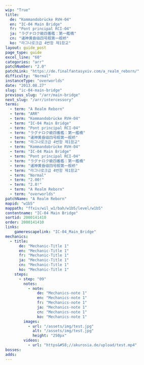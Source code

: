 ```yaml
---
wip: "True"
title:
  de: "Kommandobrücke RVH-04"
  en: "IC-04 Main Bridge"
  fr: "Pont principal RCI-04"
  ja: "ラグナロク級四番艦：第一艦橋"
  cn: "诸神黄昏级四号舰第一舰桥"
  ko: "라그나로크급 4번함 제1함교"
layout: guide_post
page_type: guide
excel_line: "60"
categories: "arr"
patchNumber: "2.0"
patchLink: "https://de.finalfantasyxiv.com/a_realm_reborn/"
difficulty: "Normal"
instanceType: "overworlds"
date: "2013.08.27"
slug: "ic-04-main-bridge"
previous_slug: "/arr/main-bridge"
next_slug: "/arr/intercessory"
terms:
  - term: "A Realm Reborn"
  - term: "ARR"
  - term: "Kommandobrücke RVH-04"
  - term: "IC-04 Main Bridge"
  - term: "Pont principal RCI-04"
  - term: "ラグナロク級四番艦：第一艦橋"
  - term: "诸神黄昏级四号舰第一舰桥"
  - term: "라그나로크급 4번함 제1함교"
  - term: "Kommandobrücke RVH-04"
  - term: "IC-04 Main Bridge"
  - term: "Pont principal RCI-04"
  - term: "ラグナロク級四番艦：第一艦橋"
  - term: "诸神黄昏级四号舰第一舰桥"
  - term: "라그나로크급 4번함 제1함교"
  - term: "Normal"
  - term: "2.00!"
  - term: "2.0!"
  - term: "A Realm Reborn"
  - term: "overworlds"
patchName: "A Realm Reborn"
mapid: "w1b5"
mappath: "ffxiv/wil_w1/bah/w1b5/level/w1b5"
contentname: "IC-04 Main Bridge"
sortid: 2000141410
order: 2000141410
links:
    gamerescapelink: "IC-04_Main_Bridge"
mechanics:
  - title:
      de: "Mechanic-Title 1"
      en: "Mechanic-Title 1"
      fr: "Mechanic-Title 1"
      ja: "Mechanic-Title 1"
      cn: "Mechanic-Title 1"
      ko: "Mechanic-Title 1"
    steps:
      - step: "09"
        notes:
          - note:
              de: "Mechanics-note 1"
              en: "Mechanics-note 1"
              fr: "Mechanics-note 1"
              ja: "Mechanics-note 1"
              cn: "Mechanics-note 1"
              ko: "Mechanics-note 1"
        images:
          - url: "/assets/img/test.jpg"
            alt: "/assets/img/test.jpg"
            height: "250px"
        videos:
          - url: "https&#58;//akurosia.de/upload/test.mp4"
bosses:
adds:
---
```

